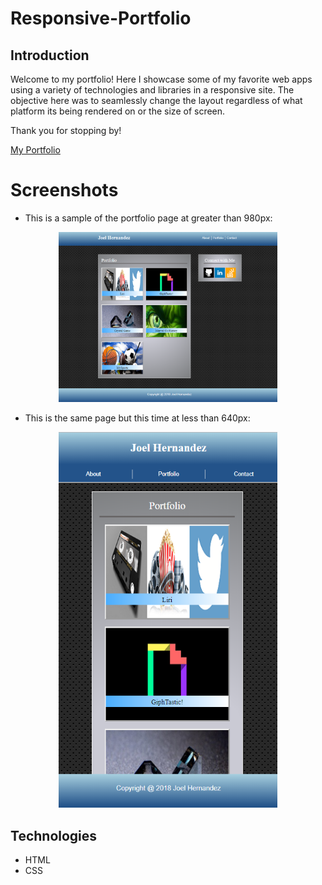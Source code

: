# Responsive-Portfolio

## Introduction
Welcome to my portfolio! Here I showcase some of my favorite web apps using a variety of technologies and libraries in a responsive site. The objective here was to seamlessly change the layout regardless of what platform its being rendered on or the size of screen. 

Thank you for stopping by!

[My Portfolio](https://yocodigo.github.io/Responsive-Portfolio/)

# Screenshots
* This is a sample of the portfolio page at greater than 980px:
<p align="center">
  <img src = "https://github.com/yocodigo/Responsive-Portfolio/blob/master/images/portfolio%20screenshot.png" width=350>
</p>

* This is the same page but this time at less than 640px:
<p align="center">
  <img src = "https://github.com/yocodigo/Responsive-Portfolio/blob/master/images/portfolio%20screenshot2.png" width=350>
</p>


## Technologies
* HTML
* CSS
